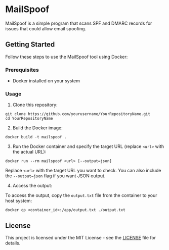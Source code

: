 # MailSpoof
MailSpoof is a simple program that scans SPF and DMARC records for issues that could allow email spoofing.

## Getting Started

Follow these steps to use the MailSpoof tool using Docker:

### Prerequisites

- Docker installed on your system

### Usage

1. Clone this repository:


```
git clone https://github.com/yourusername/YourRepositoryName.git
cd YourRepositoryName
```

2. Build the Docker image:

```
docker build -t mailspoof .
```

3. Run the Docker container and specify the target URL (replace `<url>` with the actual URL):

```
docker run --rm mailspoof <url> [--output=json]
```

Replace `<url>` with the target URL you want to check. You can also include the `--output=json` flag if you want JSON output.

4. Access the output:

To access the output, copy the `output.txt` file from the container to your host system:

```
docker cp <container_id>:/app/output.txt ./output.txt
```

## License

This project is licensed under the MIT License - see the [LICENSE](LICENSE) file for details.